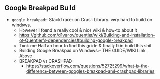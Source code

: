 ## Google Breakpad Build
- `google breakpad`:- StackTracer on Crash Library. very hard to build on windows.
    - However I found a really cool & nice wiki & how-to about it
    - https://github.com/d1vanov/quentier/wiki/Building-and-installation-of-Quentier's-dependencies#building-google-breakpad
    - Took me Half an hour to find this guide & finally fkin build this shit
    - Building Google Breakpad on Windows:- THE GUIDE/WIKI Link Above
    - BREAKPAD vs CRASHPAD
        - https://stackoverflow.com/questions/52725299/what-is-the-difference-between-googles-breakpad-and-crashpad-libraries